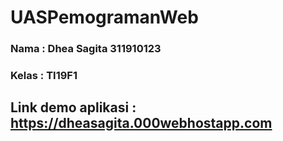 # UASPemogramanWeb
### Nama : Dhea Sagita 311910123
### Kelas : TI19F1

## Link demo aplikasi : https://dheasagita.000webhostapp.com
